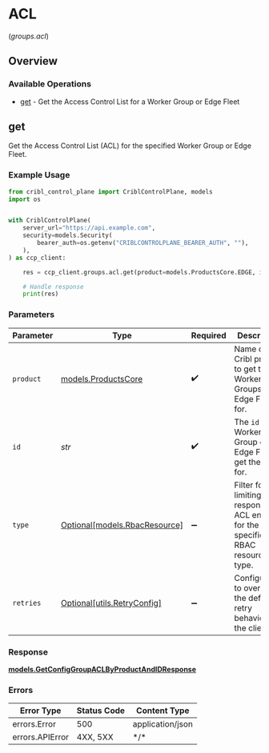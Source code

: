 # ACL
(*groups.acl*)

## Overview

### Available Operations

* [get](#get) - Get the Access Control List for a Worker Group or Edge Fleet

## get

Get the Access Control List (ACL) for the specified Worker Group or Edge Fleet.

### Example Usage

<!-- UsageSnippet language="python" operationID="getConfigGroupAclByProductAndId" method="get" path="/products/{product}/groups/{id}/acl" -->
```python
from cribl_control_plane import CriblControlPlane, models
import os


with CriblControlPlane(
    server_url="https://api.example.com",
    security=models.Security(
        bearer_auth=os.getenv("CRIBLCONTROLPLANE_BEARER_AUTH", ""),
    ),
) as ccp_client:

    res = ccp_client.groups.acl.get(product=models.ProductsCore.EDGE, id="<id>", type_=models.RbacResource.MACROS)

    # Handle response
    print(res)

```

### Parameters

| Parameter                                                                             | Type                                                                                  | Required                                                                              | Description                                                                           |
| ------------------------------------------------------------------------------------- | ------------------------------------------------------------------------------------- | ------------------------------------------------------------------------------------- | ------------------------------------------------------------------------------------- |
| `product`                                                                             | [models.ProductsCore](../../models/productscore.md)                                   | :heavy_check_mark:                                                                    | Name of the Cribl product to get the Worker Groups or Edge Fleets for.                |
| `id`                                                                                  | *str*                                                                                 | :heavy_check_mark:                                                                    | The <code>id</code> of the Worker Group or Edge Fleet to get the ACL for.             |
| `type`                                                                                | [Optional[models.RbacResource]](../../models/rbacresource.md)                         | :heavy_minus_sign:                                                                    | Filter for limiting the response to ACL entries for the specified RBAC resource type. |
| `retries`                                                                             | [Optional[utils.RetryConfig]](../../models/utils/retryconfig.md)                      | :heavy_minus_sign:                                                                    | Configuration to override the default retry behavior of the client.                   |

### Response

**[models.GetConfigGroupACLByProductAndIDResponse](../../models/getconfiggroupaclbyproductandidresponse.md)**

### Errors

| Error Type       | Status Code      | Content Type     |
| ---------------- | ---------------- | ---------------- |
| errors.Error     | 500              | application/json |
| errors.APIError  | 4XX, 5XX         | \*/\*            |